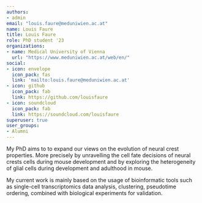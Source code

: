 ```yaml
---
authors:
- admin
email: "louis.faure@meduniwien.ac.at"
name: Louis Faure
title: Louis Faure
role: PhD student '23
organizations:
- name: Medical University of Vienna
  url: "https://www.meduniwien.ac.at/web/en/"
social:
- icon: envelope
  icon_pack: fas
  link: 'mailto:louis.faure@meduniwien.ac.at'
- icon: github
  icon_pack: fab
  link: https://github.com/louisfaure
- icon: soundcloud
  icon_pack: fab
  link: https://soundcloud.com/louisfaure
superuser: true
user_groups:
- Alumni
---
```


My PhD aims to to expand our views on the evolution of neural crest properties. More precisely by unravelling the cell fate decisions of neural crests cells during mouse development and by exploring the heterogeneity of glial cells during development and adulthood in mouse. 

My current work is mainly based on the usage of bioinformatic tools such as single-cell transcriptomics data analysis, clustering, pseudotime ordering, combined with biological experiments for validation.
